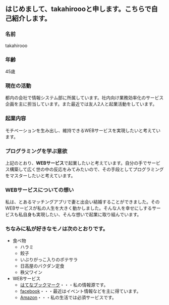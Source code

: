 ## はじめまして、takahiroooと申します。こちらで自己紹介します。

### 名前
takahirooo

### 年齢
45歳

### 現在の活動
都内の会社で情報システム部に所属しています。社内向け業務効率化のサービス企画を主に担当しています。また最近では友人2人と起業活動をしています。

### 起業内容
モチベーションを生み出し、維持できるWEBサービスを実現したいと考えています。

### プログラミングを学ぶ意欲
上記のとおり、**WEBサービス**で起業したいと考えています。自分の手でサービス構築して広く世の中の反応をみてみたいので、その手段としてプログラミングをマスターしたいと考えています。

### WEBサービスについての想い
私は、とあるマッチングアプリで妻と出会い結婚することができました。そのWEBサービスが私の人生を大きく動かしました。そんな人を幸せにしするサービスも私自身も実現したい、そんな想いで起業に取り組んでいます。

### ちなみに私が好きなモノは次のとおりです。
- 食べ物
  - ハラミ
  - 餃子
  - いぶりがっこ入りのポテサラ
  - 日高屋のバクダン定食
  - 秩父ワイン
- WEBサービス
  - [はてなブックマーク](https://b.hatena.ne.jp/)・・・私の情報源です。
  - [facebook](https://www.facebook.com/)・・・最近はイベント情報などを主に得ています。
  - [Amazon](https://amazon.co.jp)・・・私の生活では必須サービスです。
